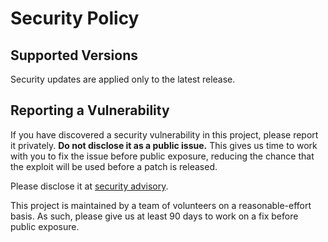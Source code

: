 # Security Policy

## Supported Versions

Security updates are applied only to the latest release.

## Reporting a Vulnerability

If you have discovered a security vulnerability in this project, please report it privately. **Do not disclose it as a public issue.** This gives us time to work with you to fix the issue before public exposure, reducing the chance that the exploit will be used before a patch is released.

Please disclose it at [security advisory](https://github.com/bholley/atomic_refcell/security/advisories/new).

This project is maintained by a team of volunteers on a reasonable-effort basis. As such, please give us at least 90 days to work on a fix before public exposure.

